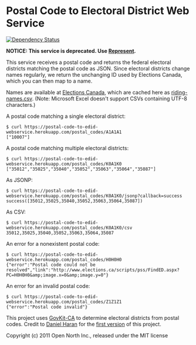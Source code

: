 # Postal Code to Electoral District Web Service

[![Dependency Status](https://gemnasium.com/opennorth/postal_code_to_edid_webservice.png)](https://gemnasium.com/opennorth/postal_code_to_edid_webservice)

**NOTICE: This service is deprecated. Use [Represent](https://represent.opennorth.ca/).**

This service receives a postal code and returns the federal electoral districts matching the postal code as JSON. Since electoral districts change names regularly, we return the unchanging ID used by Elections Canada, which you can then map to a name.

Names are available at [Elections Canada](http://elections.ca/content.aspx?section=res&dir=cir/list&document=index&lang=e#change), which are cached here as [riding-names.csv](https://github.com/opennorth/postal_code_to_edid_webservice/blob/master/riding-names.csv). (Note: Microsoft Excel doesn't support CSVs containing UTF-8 characters.)

A postal code matching a single electoral district:

    $ curl https://postal-code-to-edid-webservice.herokuapp.com/postal_codes/A1A1A1
    ["10007"]

A postal code matching multiple electoral districts:

    $ curl https://postal-code-to-edid-webservice.herokuapp.com/postal_codes/K0A1K0
    ["35012","35025","35040","35052","35063","35064","35087"]

As JSONP:

    $ curl https://postal-code-to-edid-webservice.herokuapp.com/postal_codes/K0A1K0/jsonp?callback=success
    success([35012,35025,35040,35052,35063,35064,35087])

As CSV:

    $ curl https://postal-code-to-edid-webservice.herokuapp.com/postal_codes/K0A1K0/csv
    35012,35025,35040,35052,35063,35064,35087

An error for a nonexistent postal code:

    $ curl https://postal-code-to-edid-webservice.herokuapp.com/postal_codes/H0H0H0
    {"error":"Postal code could not be resolved","link":"http://www.elections.ca/scripts/pss/FindED.aspx?PC=H0H0H0&amp;image.x=0&amp;image.y=0"}

An error for an invalid postal code:

    $ curl https://postal-code-to-edid-webservice.herokuapp.com/postal_codes/Z1Z1Z1
    {"error":"Postal code invalid"}

This project uses [GovKit-CA](https://github.com/opennorth/govkit-ca#readme) to determine electoral districts from postal codes. Credit to [Daniel Haran](https://github.com/danielharan) for the [first version](https://github.com/danielharan/postal_code_to_edid_webservice) of this project.

Copyright (c) 2011 Open North Inc., released under the MIT license
